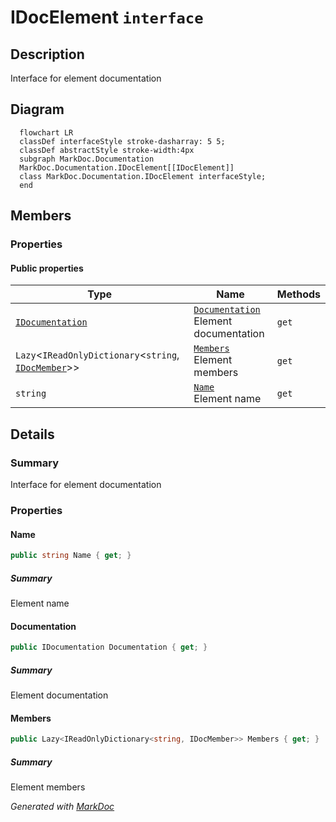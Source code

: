 # IDocElement `interface`

## Description
Interface for element documentation

## Diagram
```mermaid
  flowchart LR
  classDef interfaceStyle stroke-dasharray: 5 5;
  classDef abstractStyle stroke-width:4px
  subgraph MarkDoc.Documentation
  MarkDoc.Documentation.IDocElement[[IDocElement]]
  class MarkDoc.Documentation.IDocElement interfaceStyle;
  end
```

## Members
### Properties
#### Public  properties
| Type | Name | Methods |
| --- | --- | --- |
| [`IDocumentation`](./IDocumentation.md) | [`Documentation`](#documentation)<br>Element documentation | `get` |
| `Lazy`&lt;`IReadOnlyDictionary`&lt;`string`, [`IDocMember`](./IDocMember.md)&gt;&gt; | [`Members`](#members)<br>Element members | `get` |
| `string` | [`Name`](#name)<br>Element name | `get` |

## Details
### Summary
Interface for element documentation

### Properties
#### Name
```csharp
public string Name { get; }
```
##### Summary
Element name

#### Documentation
```csharp
public IDocumentation Documentation { get; }
```
##### Summary
Element documentation

#### Members
```csharp
public Lazy<IReadOnlyDictionary<string, IDocMember>> Members { get; }
```
##### Summary
Element members

*Generated with* [*MarkDoc*](https://github.com/hailstorm75/MarkDoc.Core)
